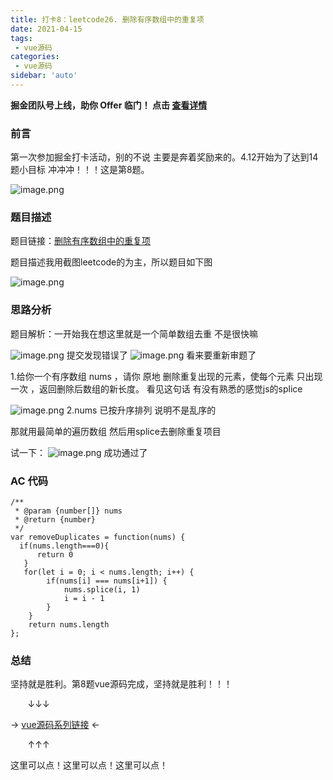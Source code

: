 ```yaml
---
title: 打卡8：leetcode26. 删除有序数组中的重复项 
date: 2021-04-15
tags:
 - vue源码
categories:
 - vue源码
sidebar: 'auto'
---
```


**掘金团队号上线，助你 Offer 临门！ 点击 [查看详情](https://juejin.cn/offer)**

### 前言
第一次参加掘金打卡活动，别的不说 主要是奔着奖励来的。4.12开始为了达到14题小目标 冲冲冲！！！这是第8题。

![image.png](https://p9-juejin.byteimg.com/tos-cn-i-k3u1fbpfcp/733d8d8d4b2a4210af53062d7e0bea68~tplv-k3u1fbpfcp-watermark.image)

### 题目描述
题目链接：[删除有序数组中的重复项](https://leetcode-cn.com/problems/remove-duplicates-from-sorted-array/)

题目描述我用截图leetcode的为主，所以题目如下图


![image.png](https://p9-juejin.byteimg.com/tos-cn-i-k3u1fbpfcp/0af058c05788457285064921e7abc4a8~tplv-k3u1fbpfcp-watermark.image)

### 思路分析
题目解析：一开始我在想这里就是一个简单数组去重 不是很快嘛

![image.png](https://p6-juejin.byteimg.com/tos-cn-i-k3u1fbpfcp/1af16b539060459f83ba4c89c87012a3~tplv-k3u1fbpfcp-watermark.image)
提交发现错误了
![image.png](https://p1-juejin.byteimg.com/tos-cn-i-k3u1fbpfcp/936317c74fc44d85898b90ed499a8f55~tplv-k3u1fbpfcp-watermark.image)
看来要重新审题了

1.给你一个有序数组 nums ，请你 原地 删除重复出现的元素，使每个元素 只出现一次 ，返回删除后数组的新长度。
看见这句话 有没有熟悉的感觉js的splice

![image.png](https://p3-juejin.byteimg.com/tos-cn-i-k3u1fbpfcp/a0ccdba8897b4c72af9a19a8bc6090b7~tplv-k3u1fbpfcp-watermark.image)
2.nums 已按升序排列 说明不是乱序的

那就用最简单的遍历数组 然后用splice去删除重复项目

试一下：
![image.png](https://p1-juejin.byteimg.com/tos-cn-i-k3u1fbpfcp/96ff1b50bf94480b81ba14166f7f2d66~tplv-k3u1fbpfcp-watermark.image)
成功通过了

### AC 代码
```
/**
 * @param {number[]} nums
 * @return {number}
 */
var removeDuplicates = function(nums) {
  if(nums.length===0){
      return 0
   }
   for(let i = 0; i < nums.length; i++) {
        if(nums[i] === nums[i+1]) {
            nums.splice(i, 1)
            i = i - 1
        }
    }
    return nums.length
};

```
### 总结
坚持就是胜利。第8题vue源码完成，坚持就是胜利！！！

 &nbsp;&nbsp;&nbsp;&nbsp;&nbsp;&nbsp;&nbsp;↓↓↓

→  [vue源码系列链接](https://juejin.cn/post/6950903770834272292/) ←

&nbsp;&nbsp;&nbsp;&nbsp;&nbsp;&nbsp;&nbsp;↑↑↑

这里可以点！这里可以点！这里可以点！
